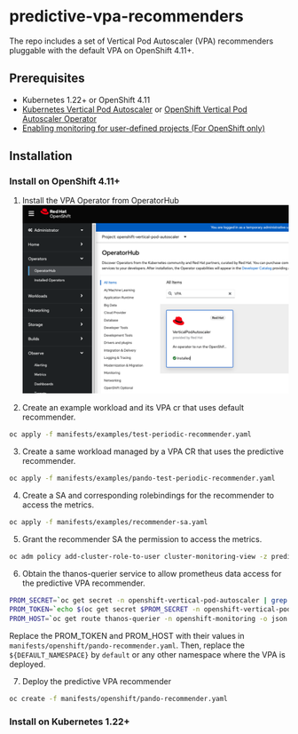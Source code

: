 # predictive-vpa-recommenders
The repo includes a set of Vertical Pod Autoscaler (VPA) recommenders pluggable with the default VPA on OpenShift 4.11+.

## Prerequisites
- Kubernetes 1.22+ or OpenShift 4.11
- [Kubernetes Vertical Pod Autoscaler](https://github.com/kubernetes/autoscaler/tree/master/vertical-pod-autoscaler) or [OpenShift Vertical Pod Autoscaler Operator](https://docs.openshift.com/container-platform/4.9/nodes/pods/nodes-pods-vertical-autoscaler.html)
- [Enabling monitoring for user-defined projects (For OpenShift only)](https://docs.openshift.com/container-platform/4.11/monitoring/enabling-monitoring-for-user-defined-projects.html#accessing-metrics-from-outside-cluster_enabling-monitoring-for-user-defined-projects)

## Installation
### Install on OpenShift 4.11+
1. Install the VPA Operator from OperatorHub
![alt text](https://github.com/openshift/predictive-vpa-recommenders/blob/main/docs/imgs/vpa-install.png?raw=true)

2. Create an example workload and its VPA cr that uses default recommender.
```bash
oc apply -f manifests/examples/test-periodic-recommender.yaml
```

3. Create a same workload managed by a VPA CR that uses the predictive recommender.
```bash
oc apply -f manifests/examples/pando-test-periodic-recommender.yaml
````

4. Create a SA and corresponding rolebindings for the recommender to access the metrics.
```bash
oc apply -f manifests/examples/recommender-sa.yaml
```
5. Grant the recommender SA the permission to access the metrics.
```bash
oc adm policy add-cluster-role-to-user cluster-monitoring-view -z predictive-recommender -n openshift-vertical-pod-autoscaler
```

6. Obtain the thanos-querier service to allow prometheus data access for the predictive VPA recommender.
```bash
PROM_SECRET=`oc get secret -n openshift-vertical-pod-autoscaler | grep  predictive-recommender-token | head -n 1 | awk '{print $1 }'`
PROM_TOKEN=`echo $(oc get secret $PROM_SECRET -n openshift-vertical-pod-autoscaler -o json | jq -r '.data.token') | base64 -d`
PROM_HOST=`oc get route thanos-querier -n openshift-monitoring -o json | jq -r '.spec.host'`
```
Replace the PROM_TOKEN and PROM_HOST with their values in `manifests/openshift/pando-recommender.yaml`.
Then, replace the `${DEFAULT_NAMESPACE}` by `default` or any other namespace where the VPA is deployed.

7. Deploy the predictive VPA recommender
```bash
oc create -f manifests/openshift/pando-recommender.yaml
```


### Install on Kubernetes 1.22+
